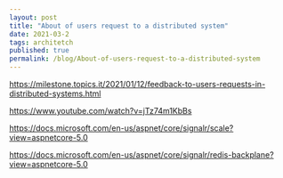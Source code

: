 ```yaml
---
layout: post
title: "About of users request to a distributed system"
date: 2021-03-2
tags: architetch 
published: true
permalink: /blog/About-of-users-request-to-a-distributed-system
---
```


https://milestone.topics.it/2021/01/12/feedback-to-users-requests-in-distributed-systems.html

https://www.youtube.com/watch?v=jTz74m1KbBs

https://docs.microsoft.com/en-us/aspnet/core/signalr/scale?view=aspnetcore-5.0

https://docs.microsoft.com/en-us/aspnet/core/signalr/redis-backplane?view=aspnetcore-5.0
